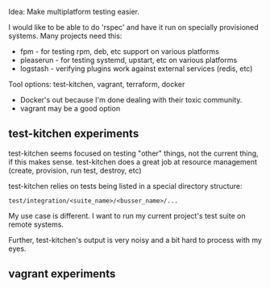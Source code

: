 Idea: Make multiplatform testing easier.

I would like to be able to do 'rspec' and have it run on specially provisioned
systems. Many projects need this:

* fpm - for testing rpm, deb, etc support on various platforms
* pleaserun - for testing systemd, upstart, etc on various platforms
* logstash - verifying plugins work against external services (redis, etc)

Tool options: test-kitchen, vagrant, terraform, docker

* Docker's out because I'm done dealing with their toxic community.
* vagrant may be a good option

## test-kitchen experiments

test-kitchen seems focused on testing "other" things, not the current thing, if
this makes sense. test-kitchen does a great job at resource management
(create, provision, run test, destroy, etc)

test-kitchen relies on tests being listed in a special directory structure:

`test/integration/<suite_name>/<busser_name>/...`

My use case is different. I want to run my current project's test suite on
remote systems.

Further, test-kitchen's output is very noisy and a bit hard to process with my
eyes.

## vagrant experiments


